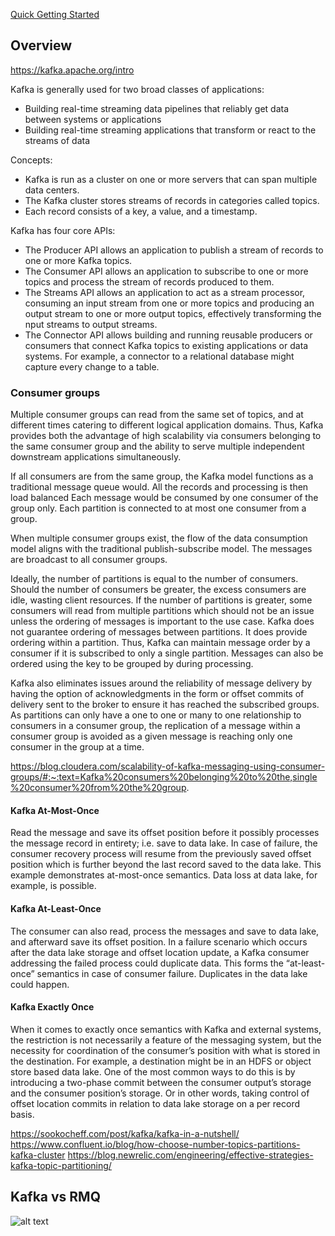 [Quick Getting Started](https://kafka.apache.org/quickstart)

## Overview

https://kafka.apache.org/intro

Kafka is generally used for two broad classes of applications:
+ Building real-time streaming data pipelines that reliably get data between systems or applications
+ Building real-time streaming applications that transform or react to the streams of data

Concepts:
+ Kafka is run as a cluster on one or more servers that can span multiple data centers.
+ The Kafka cluster stores streams of records in categories called topics.
+ Each record consists of a key, a value, and a timestamp.

Kafka has four core APIs:
+ The Producer API allows an application to publish a stream of records to one or more Kafka topics.
+ The Consumer API allows an application to subscribe to one or more topics and process the stream of 
records produced to them.
+ The Streams API allows an application to act as a stream processor, consuming an input stream from one 
or more topics and producing an output stream to one or more output topics, effectively transforming the 
nput streams to output streams.
+ The Connector API allows building and running reusable producers or consumers that connect Kafka 
topics to existing applications or data systems. For example, a connector to a relational database might capture every change to a table.

### Consumer groups
Multiple consumer groups can read from the same set of topics, and at different times catering to different logical application domains. Thus, Kafka provides both the advantage of high scalability via consumers belonging to the same consumer group and the ability to serve multiple independent downstream applications simultaneously.  

If all consumers are from the same group, the Kafka model functions as a traditional message queue would. All the records and processing is then load balanced  Each message would be consumed by one consumer of the group only. Each partition is connected to at most one consumer from a group.

When multiple consumer groups exist, the flow of the data consumption model aligns with the traditional publish-subscribe model. The messages are broadcast to all consumer groups.

Ideally, the number of partitions is equal to the number of consumers. Should the number of consumers be greater, the excess consumers are idle, wasting client resources. If the number of partitions is greater, some consumers will read from multiple partitions which should not be an issue unless the ordering of messages is important to the use case. Kafka does not guarantee ordering of messages between partitions. It does provide ordering within a partition. Thus, Kafka can maintain message order by a consumer if it is subscribed to only a single partition. Messages can also be ordered using the key to be grouped by during processing.

Kafka also eliminates issues around the reliability of message delivery by having the option of acknowledgments in the form or offset commits of delivery sent to the broker to ensure it has reached the subscribed groups. As partitions can only have a one to one or many to one relationship to consumers in a consumer group, the replication of a message within a consumer group is avoided as a given message is reaching only one consumer in the group at a time.

https://blog.cloudera.com/scalability-of-kafka-messaging-using-consumer-groups/#:~:text=Kafka%20consumers%20belonging%20to%20the,single%20consumer%20from%20the%20group.

#### Kafka At-Most-Once
Read the message and save its offset position before it possibly processes the message record in entirety; i.e. save to data lake. In case of failure, the consumer recovery process will resume from the previously saved offset position which is further beyond the last record saved to the data lake. This example demonstrates at-most-once semantics.  Data loss at data lake, for example, is possible.

#### Kafka At-Least-Once
The consumer can also read, process the messages and save to data lake, and afterward save its offset position.  In a failure scenario which occurs after the data lake storage and offset location update, a Kafka consumer addressing the failed process could duplicate data. This forms the “at-least-once” semantics in case of consumer failure.  Duplicates in the data lake could happen.

#### Kafka Exactly Once
When it comes to exactly once semantics with Kafka and external systems, the restriction is not necessarily a feature of the messaging system, but the necessity for coordination of the consumer’s position with what is stored in the destination.  For example, a destination might be in an HDFS or object store based data lake. One of the most common ways to do this is by introducing a two-phase commit between the consumer output’s storage and the consumer position’s storage.  Or in other words, taking control of offset location commits in relation to data lake storage on a per record basis.  

https://sookocheff.com/post/kafka/kafka-in-a-nutshell/
https://www.confluent.io/blog/how-choose-number-topics-partitions-kafka-cluster
https://blog.newrelic.com/engineering/effective-strategies-kafka-topic-partitioning/

## Kafka vs RMQ
![alt text](https://www.upsolver.com/wp-content/uploads/2019/05/Screen-Shot-2020-05-25-at-16.13.53.png)
